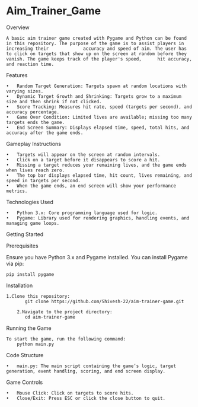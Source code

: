 # Aim_Trainer_Game

  Overview

    A basic aim trainer game created with Pygame and Python can be found in this repository. The purpose of the game is to assist players in increasing their             accuracy and speed of aim. The user has to click on targets that show up on the screen at random before they vanish. The game keeps track of the player's speed,      hit accuracy, and reaction time.


Features

	•	Random Target Generation: Targets spawn at random locations with varying sizes.
	•	Dynamic Target Growth and Shrinking: Targets grow to a maximum size and then shrink if not clicked.
	•	Score Tracking: Measures hit rate, speed (targets per second), and accuracy percentage.
	•	Game Over Condition: Limited lives are available; missing too many targets ends the game.
	•	End Screen Summary: Displays elapsed time, speed, total hits, and accuracy after the game ends.


Gameplay Instructions

	•	Targets will appear on the screen at random intervals.
	•	Click on a target before it disappears to score a hit.
	•	Missing a target reduces your remaining lives, and the game ends when lives reach zero.
	•	The top bar displays elapsed time, hit count, lives remaining, and speed in targets per second.
	•	When the game ends, an end screen will show your performance metrics.


Technologies Used

	•	Python 3.x: Core programming language used for logic.
	•	Pygame: Library used for rendering graphics, handling events, and managing game loops.


Getting Started

  Prerequisites

  Ensure you have Python 3.x and Pygame installed. You can install Pygame via pip:
            
    pip install pygame

Installation

	1.Clone this repository:
           git clone https://github.com/Shivesh-22/aim-trainer-game.git

    	2.Navigate to the project directory:
       	   cd aim-trainer-game

  Running the Game

    To start the game, run the following command:
        python main.py


Code Structure

	•	main.py: The main script containing the game’s logic, target generation, event handling, scoring, and end screen display.

Game Controls

	•	Mouse Click: Click on targets to score hits.
	•	Close/Exit: Press ESC or click the close button to quit.
